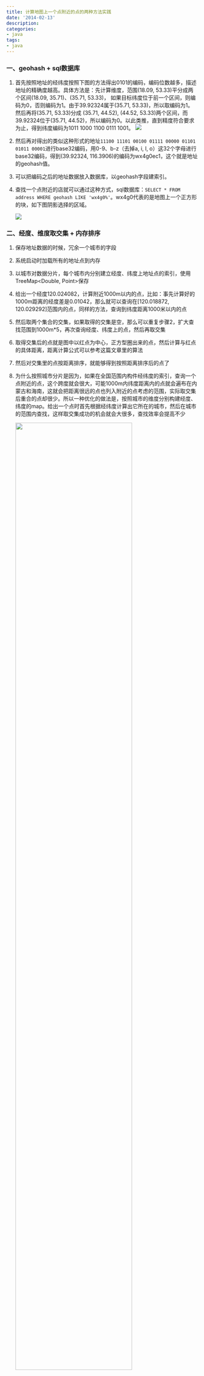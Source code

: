 ```yaml
---
title: 计算地图上一个点附近的点的两种方法实践
date: '2014-02-13'
description: 
categories: 
- java
tags:
- java
---
```



### 一、geohash + sql数据库

1. 首先按照地址的经纬度按照下图的方法得出0101的编码，编码位数越多，描述地址的精确度越高。具体方法是：先计算维度，范围(18.09, 53.33)平分成两个区间(18.09, 35.71)、(35.71, 53.33)， 如果目标纬度位于前一个区间，则编码为0，否则编码为1。由于39.92324属于(35.71, 53.33)，所以取编码为1。然后再将(35.71, 53.33)分成 (35.71, 44.52), (44.52, 53.33)两个区间，而39.92324位于(35.71, 44.52)，所以编码为0。以此类推，直到精度符合要求为止，得到纬度编码为1011 1000 1100 0111 1001。
	<img src="/assets/media/geohash.png"></img>

2. 然后再对得出的类似这种形式的地址`11100 11101 00100 01111 00000 01101 01011 00001`进行base32编码，用0-9、b-z（去掉a, i, l, o）这32个字母进行base32编码，得到(39.92324, 116.3906)的编码为wx4g0ec1，这个就是地址的geohash值。
3. 可以把编码之后的地址数据放入数据库，以geohash字段建索引。
4. 查找一个点附近的店就可以通过这种方式，sql数据库：`SELECT * FROM address WHERE geohash LIKE 'wx4g0%'`。wx4g0代表的是地图上一个正方形的块，如下图阴影选择的区域。

	<img src="/assets/media/geoselect.png"></img>

### 二、经度、维度取交集 + 内存排序

1. 保存地址数据的时候，冗余一个城市的字段
2. 系统启动时加载所有的地址点到内存
3. 以城市对数据分片，每个城市内分别建立经度、纬度上地址点的索引，使用TreeMap<Double, Point>保存
4. 给出一个经度120.024082，计算附近1000m以内的点，比如：事先计算好的1000m距离的经度差是0.01042，那么就可以查询在[120.018872, 120.029292]范围内的点，同样的方法，查询到纬度距离1000米以内的点
5. 然后取两个集合的交集，如果取得的交集是空，那么可以重复步骤2，扩大查找范围到1000m*5，再次查询经度、纬度上的点，然后再取交集
6. 取得交集后的点就是图中以红点为中心，正方型圈出来的点，然后计算与红点的具体距离，距离计算公式可以参考这篇文章里的算法
7. 然后对交集里的点按距离排序，就能够得到按照距离排序后的点了
8. 为什么按照城市分片是因为，如果在全国范围内构件经纬度的索引，查询一个点附近的点，这个跨度就会很大，可能1000m内纬度距离内的点就会遍布在内蒙古和海南，这就会把距离很远的点也列入附近的点考虑的范围，实际取交集后重合的点却很少。所以一种优化的做法是，按照城市的维度分别构建经度、纬度的map。给出一个点时首先根据经纬度计算出它所在的城市，然后在城市的范围内查找，这样取交集成功的机会就会大很多，查找效率会提高不少
	
	<img src="/assets/media/point.png" width="80%"></img>


### 优缺点比较：

#### 1.geohash

* 优点：
	- 可以支持地址点的位置信息变化的情况，需要更新数据库里地geohash字段
	- 数据量小时，数据库很好的承接了附近点的计算
	
* 缺点：
	- 特殊情况时计算的附近的点不准确，比如正好处于正方形边缘的点
	- 需要提前计算geohash值，并持久化到数据库中
	- 数据量增多，like查询会变慢，数据库查询、写入压力大，容易形成单点
	- 开发成本较高
	
#### 2.内存计算

* 优点：
	- 计算附近的点相对准确
	- 开发成本低，不需要额外建表
	- 可以通过不同机器加载分片的数据，解决数据量大的问题
	
* 缺点：
	- 需要系统启动时加载数据并构件经度、纬度上地址点的索引，在构建完索引之前，是没法提供服务的
	- 地址点的位置信息不能改变，对于经常变化位置的场景需要采用geohash	- 对于两个属于不同市的相距很近的点是计算不到的，这个需要根据场景取舍，此方法适用于附近的餐馆、银行等场景，因为它们有极大可能处在同一市内，而不适用于周围的人
